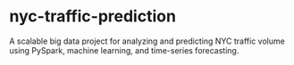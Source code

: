 # nyc-traffic-prediction
A scalable big data project for analyzing and predicting NYC traffic volume using PySpark, machine learning, and time-series forecasting.
